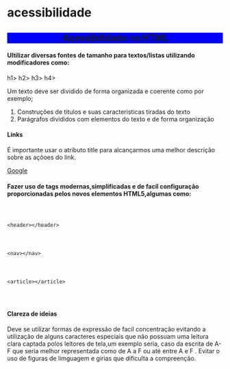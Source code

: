 # acessibilidade
<!DOCTYPE html>
<html>

<head>
  <meta charset="utf-8">
  <meta name="viewport" content="width=device-width">
  <title>replit</title>
  <link href="style.css" rel="stylesheet" type="text/css" />
</head>

<body>
  
   <center> <h2 style="background-color:blue;">Acessibilidade no HTML</h2></center>

  <h4>Ultilizar diversas fontes de tamanho para textos/listas utilizando modificadores como:</h4>
  h1> h2>
  h3> h4>

  <p>Um texto deve ser dividido de forma organizada e coerente como por exemplo;</p>

  <ol>
    <li>Construções de titulos e suas caracteristicas tiradas do texto</li>
    <li>Parágrafos divididos com elementos do texto e de forma organização</li>
  </ol>

  <h4>Links</h4>
  <p>É importante usar o atributo title para alcançarmos uma melhor descrição sobre as açõoes do link.</p>

  <a href="https://www.google.com/" title="Link para a página do Google.">Google</a>


  <h4>Fazer uso de tags modernas,simplificadas e de facíl configuração proporcionadas pelos novos elementos
    HTML5,algumas como:</h4>

  <code>
    <p>&lt;header&gt;&lt;/header&gt;</p>
    <p>&lt;nav&gt;&lt;/nav&gt;</p>
    <p>&lt;article&gt;&lt;/article&gt;</p>
  </code>

  <h4>Clareza de ideias</h4>

  <p>Deve se utilizar formas de expressão de facíl concentração evitando a utilização de alguns caracteres especiais que não possuam uma leitura clara captada polos leitores de tela,um exemplo seria, caso da escrita de A-F que seria melhor representada como de A a F ou até entre A e F . Evitar o uso de figuras de limguagem e girias que dificulta a compreenção.</p>

  <script src="script.js"></script>
</body>

</html>
